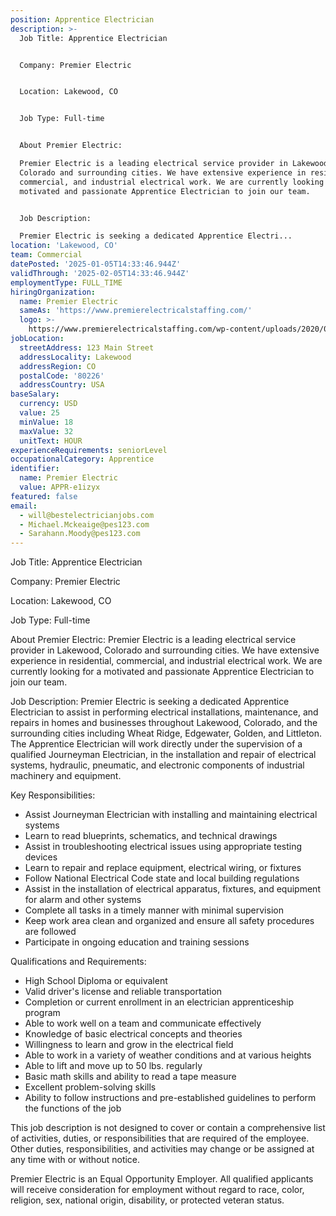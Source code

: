 ```yaml
---
position: Apprentice Electrician
description: >-
  Job Title: Apprentice Electrician


  Company: Premier Electric


  Location: Lakewood, CO 


  Job Type: Full-time 


  About Premier Electric:

  Premier Electric is a leading electrical service provider in Lakewood,
  Colorado and surrounding cities. We have extensive experience in residential,
  commercial, and industrial electrical work. We are currently looking for a
  motivated and passionate Apprentice Electrician to join our team. 


  Job Description:

  Premier Electric is seeking a dedicated Apprentice Electri...
location: 'Lakewood, CO'
team: Commercial
datePosted: '2025-01-05T14:33:46.944Z'
validThrough: '2025-02-05T14:33:46.944Z'
employmentType: FULL_TIME
hiringOrganization:
  name: Premier Electric
  sameAs: 'https://www.premierelectricalstaffing.com/'
  logo: >-
    https://www.premierelectricalstaffing.com/wp-content/uploads/2020/05/Premier-Electrical-Staffing-logo.png
jobLocation:
  streetAddress: 123 Main Street
  addressLocality: Lakewood
  addressRegion: CO
  postalCode: '80226'
  addressCountry: USA
baseSalary:
  currency: USD
  value: 25
  minValue: 18
  maxValue: 32
  unitText: HOUR
experienceRequirements: seniorLevel
occupationalCategory: Apprentice
identifier:
  name: Premier Electric
  value: APPR-e1izyx
featured: false
email:
  - will@bestelectricianjobs.com
  - Michael.Mckeaige@pes123.com
  - Sarahann.Moody@pes123.com
---
```




Job Title: Apprentice Electrician

Company: Premier Electric

Location: Lakewood, CO 

Job Type: Full-time 

About Premier Electric:
Premier Electric is a leading electrical service provider in Lakewood, Colorado and surrounding cities. We have extensive experience in residential, commercial, and industrial electrical work. We are currently looking for a motivated and passionate Apprentice Electrician to join our team. 

Job Description:
Premier Electric is seeking a dedicated Apprentice Electrician to assist in performing electrical installations, maintenance, and repairs in homes and businesses throughout Lakewood, Colorado, and the surrounding cities including Wheat Ridge, Edgewater, Golden, and Littleton. The Apprentice Electrician will work directly under the supervision of a qualified Journeyman Electrician, in the installation and repair of electrical systems, hydraulic, pneumatic, and electronic components of industrial machinery and equipment.

Key Responsibilities:

- Assist Journeyman Electrician with installing and maintaining electrical systems
- Learn to read blueprints, schematics, and technical drawings
- Assist in troubleshooting electrical issues using appropriate testing devices
- Learn to repair and replace equipment, electrical wiring, or fixtures
- Follow National Electrical Code state and local building regulations
- Assist in the installation of electrical apparatus, fixtures, and equipment for alarm and other systems
- Complete all tasks in a timely manner with minimal supervision
- Keep work area clean and organized and ensure all safety procedures are followed
- Participate in ongoing education and training sessions

Qualifications and Requirements:

- High School Diploma or equivalent
- Valid driver's license and reliable transportation
- Completion or current enrollment in an electrician apprenticeship program
- Able to work well on a team and communicate effectively
- Knowledge of basic electrical concepts and theories
- Willingness to learn and grow in the electrical field
- Able to work in a variety of weather conditions and at various heights
- Able to lift and move up to 50 lbs. regularly
- Basic math skills and ability to read a tape measure
- Excellent problem-solving skills 
- Ability to follow instructions and pre-established guidelines to perform the functions of the job

This job description is not designed to cover or contain a comprehensive list of activities, duties, or responsibilities that are required of the employee. Other duties, responsibilities, and activities may change or be assigned at any time with or without notice. 

Premier Electric is an Equal Opportunity Employer. All qualified applicants will receive consideration for employment without regard to race, color, religion, sex, national origin, disability, or protected veteran status.
